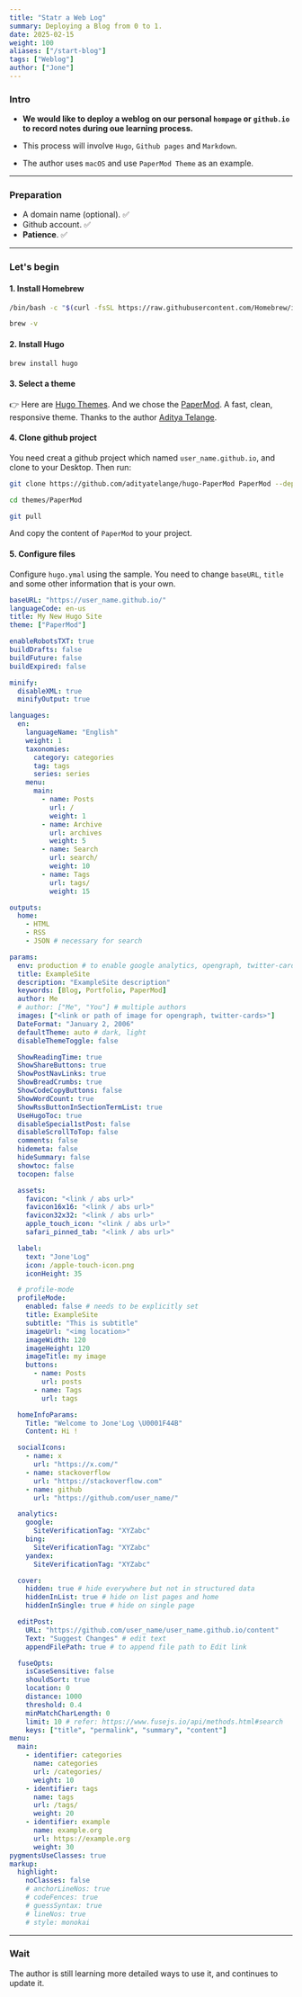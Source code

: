```yaml
---
title: "Statr a Web Log"
summary: Deploying a Blog from 0 to 1.
date: 2025-02-15
weight: 100
aliases: ["/start-blog"]
tags: ["Weblog"]
author: ["Jone"]
---
```


### Intro

- **We would like to deploy a weblog on our personal `hompage` or `github.io` to record notes during oue learning process.** 

- This process will involve `Hugo`, `Github pages` and `Markdown`.

- The author uses `macOS` and use `PaperMod Theme` as an example.


---

### Preparation

- A domain name (optional).	✅
- Github account.	✅
- **Patience**.	✅

---

### Let's begin

#### 1. Install Homebrew

```bash
/bin/bash -c "$(curl -fsSL https://raw.githubusercontent.com/Homebrew/install/HEAD/install.sh)"
```

```bash
brew -v
```

#### 2. Install Hugo

```bash
brew install hugo
```

#### 3. Select a theme

👉 Here are [Hugo Themes](https://themes.gohugo.io/).  And we chose the [PaperMod](https://themes.gohugo.io/themes/hugo-papermod/). A fast, clean, responsive theme. Thanks to the author  [Aditya Telange](https://github.com/adityatelange/).

#### 4. Clone github project

You need creat a github project which named `user_name.github.io`, and clone to your Desktop. Then run:

```bash
git clone https://github.com/adityatelange/hugo-PaperMod PaperMod --depth=1
```

```bash
cd themes/PaperMod
```

```bash
git pull
```

And copy the content of  `PaperMod` to your project. 

#### 5. Configure files

Configure `hugo.ymal` using the sample. You need to change `baseURL`, `title` and some other information that is your own.

```yaml
baseURL: "https://user_name.github.io/"
languageCode: en-us
title: My New Hugo Site
theme: ["PaperMod"]

enableRobotsTXT: true
buildDrafts: false
buildFuture: false
buildExpired: false

minify:
  disableXML: true
  minifyOutput: true

languages:
  en:
    languageName: "English"
    weight: 1
    taxonomies:
      category: categories
      tag: tags
      series: series
    menu:
      main:
        - name: Posts
          url: /
          weight: 1
        - name: Archive
          url: archives
          weight: 5
        - name: Search
          url: search/
          weight: 10
        - name: Tags
          url: tags/
          weight: 15

outputs:
  home:
    - HTML
    - RSS
    - JSON # necessary for search

params:
  env: production # to enable google analytics, opengraph, twitter-cards and schema.
  title: ExampleSite
  description: "ExampleSite description"
  keywords: [Blog, Portfolio, PaperMod]
  author: Me
  # author: ["Me", "You"] # multiple authors
  images: ["<link or path of image for opengraph, twitter-cards>"]
  DateFormat: "January 2, 2006"
  defaultTheme: auto # dark, light
  disableThemeToggle: false

  ShowReadingTime: true
  ShowShareButtons: true
  ShowPostNavLinks: true
  ShowBreadCrumbs: true
  ShowCodeCopyButtons: false
  ShowWordCount: true
  ShowRssButtonInSectionTermList: true
  UseHugoToc: true
  disableSpecial1stPost: false
  disableScrollToTop: false
  comments: false
  hidemeta: false
  hideSummary: false
  showtoc: false
  tocopen: false

  assets:
    favicon: "<link / abs url>"
    favicon16x16: "<link / abs url>"
    favicon32x32: "<link / abs url>"
    apple_touch_icon: "<link / abs url>"
    safari_pinned_tab: "<link / abs url>"

  label:
    text: "Jone'Log"
    icon: /apple-touch-icon.png
    iconHeight: 35

  # profile-mode
  profileMode:
    enabled: false # needs to be explicitly set
    title: ExampleSite
    subtitle: "This is subtitle"
    imageUrl: "<img location>"
    imageWidth: 120
    imageHeight: 120
    imageTitle: my image
    buttons:
      - name: Posts
        url: posts
      - name: Tags
        url: tags

  homeInfoParams:
    Title: "Welcome to Jone'Log \U0001F44B"
    Content: Hi !

  socialIcons:
    - name: x
      url: "https://x.com/"
    - name: stackoverflow
      url: "https://stackoverflow.com"
    - name: github
      url: "https://github.com/user_name/"

  analytics:
    google:
      SiteVerificationTag: "XYZabc"
    bing:
      SiteVerificationTag: "XYZabc"
    yandex:
      SiteVerificationTag: "XYZabc"

  cover:
    hidden: true # hide everywhere but not in structured data
    hiddenInList: true # hide on list pages and home
    hiddenInSingle: true # hide on single page

  editPost:
    URL: "https://github.com/user_name/user_name.github.io/content"
    Text: "Suggest Changes" # edit text
    appendFilePath: true # to append file path to Edit link

  fuseOpts:
    isCaseSensitive: false
    shouldSort: true
    location: 0
    distance: 1000
    threshold: 0.4
    minMatchCharLength: 0
    limit: 10 # refer: https://www.fusejs.io/api/methods.html#search
    keys: ["title", "permalink", "summary", "content"]
menu:
  main:
    - identifier: categories
      name: categories
      url: /categories/
      weight: 10
    - identifier: tags
      name: tags
      url: /tags/
      weight: 20
    - identifier: example
      name: example.org
      url: https://example.org
      weight: 30
pygmentsUseClasses: true
markup:
  highlight:
    noClasses: false
    # anchorLineNos: true
    # codeFences: true
    # guessSyntax: true
    # lineNos: true
    # style: monokai
```



---

### Wait

The author is still learning more detailed ways to use it, and continues to update it.
